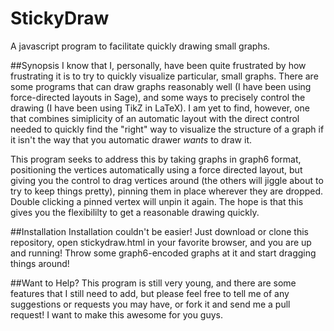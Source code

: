 # StickyDraw
A javascript program to facilitate quickly drawing small graphs.

##Synopsis
I know that I, personally, have been quite frustrated by how frustrating it is to try to quickly visualize particular, small graphs.  There are some programs that can draw graphs reasonably well (I have been using force-directed layouts in Sage), and some ways to precisely control the drawing (I have been using TikZ in LaTeX).  I am yet to find, however, one that combines simiplicity of an automatic layout with the direct control needed to quickly find the "right" way to visualize the structure of a graph if it isn't the way that you automatic drawer *wants* to draw it.

This program seeks to address this by taking graphs in graph6 format, positioning the vertices automatically using a force directed layout, but giving you the control to drag vertices around (the others will jiggle about to try to keep things pretty), pinning them in place wherever they are dropped.  Double clicking a pinned vertex will unpin it again.  The hope is that this gives you the flexibililty to get a reasonable drawing quickly. 

##Installation
Installation couldn't be easier!  Just download or clone this repository, open stickydraw.html in your favorite browser, and you are up and running!  Throw some graph6-encoded graphs at it and start dragging things around!

##Want to Help?
This program is still very young, and there are some features that I still need to add, but please feel free to tell me of any suggestions or requests you may have, or fork it and send me a pull request!  I want to make this awesome for you guys.
